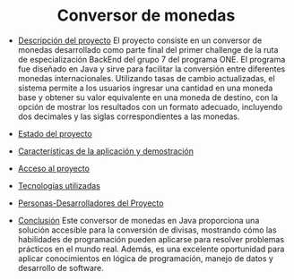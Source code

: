 <h1 align="center"> Conversor de monedas </h1>

* [Descripción del proyecto](#descripción-del-proyecto)
El proyecto consiste en un conversor de monedas desarrollado como parte final del primer challenge de la ruta de especialización BackEnd del grupo 7 del programa ONE. El programa fue diseñado en Java y sirve para facilitar la conversión entre diferentes monedas internacionales. Utilizando tasas de cambio actualizadas, el sistema permite a los usuarios ingresar una cantidad en una moneda base y obtener su valor equivalente en una moneda de destino, con la opción de mostrar los resultados con un formato adecuado, incluyendo dos decimales y las siglas correspondientes a las monedas.

* [Estado del proyecto](#Estado-del-proyecto)

* [Características de la aplicación y demostración](#Características-de-la-aplicación-y-demostración)

* [Acceso al proyecto](#acceso-proyecto)

* [Tecnologías utilizadas](#tecnologías-utilizadas)

* [Personas-Desarrolladores del Proyecto](#personas-desarrolladores)

* [Conclusión](#conclusión)
Este conversor de monedas en Java proporciona una solución accesible para la conversión de divisas, mostrando cómo las habilidades de programación pueden aplicarse para resolver problemas prácticos en el mundo real. Además, es una excelente oportunidad para aplicar conocimientos en lógica de programación, manejo de datos y desarrollo de software. 

